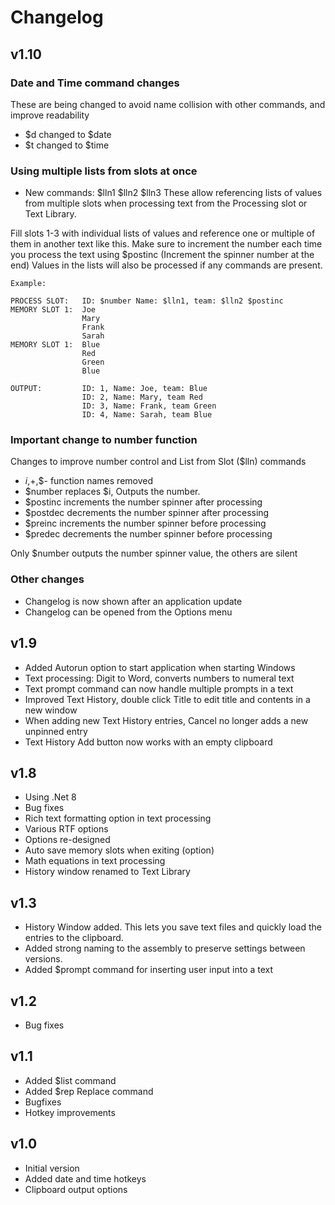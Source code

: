 ﻿# Changelog

## v1.10

### Date and Time command changes

These are being changed to avoid name collision with other commands, and improve readability

- $d changed to $date
- $t changed to $time

### Using multiple lists from slots at once
- New commands: $lln1 $lln2 $lln3
These allow referencing lists of values from multiple slots when processing text from the Processing slot or Text Library.

Fill slots 1-3 with individual lists of values and reference one or multiple of them in another text like this.
Make sure to increment the number each time you process the text using $postinc (Increment the spinner number at the end)
Values in the lists will also be processed if any commands are present.
	
	Example:
	
	PROCESS SLOT:   ID: $number Name: $lln1, team: $lln2 $postinc
	MEMORY SLOT 1:  Joe
	                Mary
	                Frank
	                Sarah
	MEMORY SLOT 1:  Blue
	                Red
	                Green
	                Blue

	OUTPUT:         ID: 1, Name: Joe, team: Blue
	                ID: 2, Name: Mary, team Red
	                ID: 3, Name: Frank, team Green
	                ID: 4, Name: Sarah, team Blue



### Important change to number function

Changes to improve number control and List from Slot ($lln) commands

- $i,$+,$- function names removed
- $number replaces $i, Outputs the number.
- $postinc increments the number spinner after processing
- $postdec decrements the number spinner after processing
- $preinc increments the number spinner before processing
- $predec decrements the number spinner before processing

Only $number outputs the number spinner value, the others are silent

### Other changes
- Changelog is now shown after an application update
- Changelog can be opened from the Options menu

## v1.9

- Added Autorun option to start application when starting Windows
- Text processing: Digit to Word, converts numbers to numeral text
- Text prompt command can now handle multiple prompts in a text
- Improved Text History, double click Title to edit title and contents in a new window
- When adding new Text History entries, Cancel no longer adds a new unpinned entry
- Text History Add button now works with an empty clipboard

## v1.8

- Using .Net 8
- Bug fixes
- Rich text formatting option in text processing
- Various RTF options
- Options re-designed
- Auto save memory slots when exiting (option)
- Math equations in text processing
- History window renamed to Text Library

## v1.3

- History Window added. This lets you save text files and quickly load the entries to the clipboard.
- Added strong naming to the assembly to preserve settings between versions.
- Added $prompt command for inserting user input into a text

## v1.2

- Bug fixes

## v1.1

- Added $list command
- Added $rep Replace command
- Bugfixes
- Hotkey improvements

## v1.0

- Initial version
- Added date and time hotkeys
- Clipboard output options